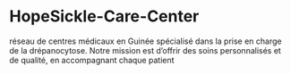 # HopeSickle-Care-Center
réseau de centres médicaux en Guinée spécialisé dans la prise en charge de la drépanocytose. Notre mission est d’offrir des soins personnalisés et de qualité, en accompagnant chaque patient
